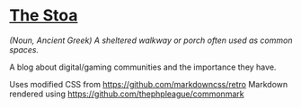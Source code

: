 # [The Stoa](https://thestoa.blog)
*(Noun, Ancient Greek) A sheltered walkway or porch often used as common spaces.*

A blog about digital/gaming communities and the importance they have.

Uses modified CSS from https://github.com/markdowncss/retro
Markdown rendered using https://github.com/thephpleague/commonmark
